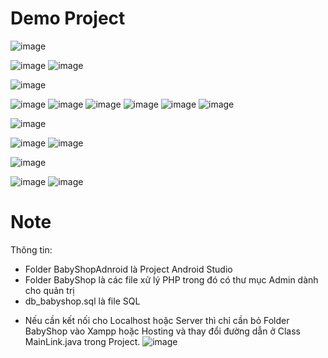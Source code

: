# Demo Project

![image](https://github.com/MinhFX/Baby_Shop/assets/146899219/f3166814-1ba3-46ab-b0f3-d8571645ec30)

![image](https://github.com/MinhFX/Baby_Shop/assets/146899219/1f85cc7c-ba69-41fb-beec-cddee8d55a03)
![image](https://github.com/MinhFX/Baby_Shop/assets/146899219/c4912a2b-948c-494d-b240-e2b4e5fa798e)

![image](https://github.com/MinhFX/Baby_Shop/assets/146899219/d9bbb7f0-c87d-4439-9320-acd7a0d78de1)

![image](https://github.com/MinhFX/Baby_Shop/assets/146899219/6132fe9a-0b14-4d59-bbe6-36cfad6d9517)
![image](https://github.com/MinhFX/Baby_Shop/assets/146899219/dfd13519-c61b-44be-96b4-53cbf618a94d)
![image](https://github.com/MinhFX/Baby_Shop/assets/146899219/6825c359-476c-4901-92b7-ece542485d45)
![image](https://github.com/MinhFX/Baby_Shop/assets/146899219/147b0350-3efb-4ace-a3c4-cf51d2941659)
![image](https://github.com/MinhFX/Baby_Shop/assets/146899219/fcd1668b-6ce2-49fc-abd8-bd1543e39271)
![image](https://github.com/MinhFX/Baby_Shop/assets/146899219/ab0fb76c-ba40-4c17-9c8f-219d3b292a6b)

![image](https://github.com/MinhFX/Baby_Shop/assets/146899219/723b5e3b-8f2e-4894-8731-fd992a33775c)

![image](https://github.com/MinhFX/Baby_Shop/assets/146899219/65056315-8977-44df-a482-539677c1899d)
![image](https://github.com/MinhFX/Baby_Shop/assets/146899219/8d858012-b422-46d3-b8c9-e62daad49edb)

![image](https://github.com/MinhFX/Baby_Shop/assets/146899219/1223c5ef-4956-47be-82d0-f98db43fb49e)

![image](https://github.com/MinhFX/Baby_Shop/assets/146899219/8d6e36f3-ac55-4f52-9732-ea0f146c1d09)
![image](https://github.com/MinhFX/Baby_Shop/assets/146899219/87d5737b-a464-4b60-8fd2-85c58bae38fa)

# Note
Thông tin:
- Folder BabyShopAdnroid là Project Android Studio
- Folder BabyShop là các file xử lý PHP trong đó có thư mục Admin dành cho quản trị
- db_babyshop.sql là file SQL

* Nếu cần kết nối cho Localhost hoặc Server thì chỉ cần bỏ Folder BabyShop vào Xampp hoặc Hosting và thay đổi đường dẫn ở Class MainLink.java trong Project.
![image](https://github.com/MinhFX/Baby_Shop/assets/146899219/dd703e35-f1f5-4320-b9e3-a3a390b6be9f)

